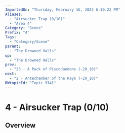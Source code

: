 ```yaml
---
ImportedOn: "Thursday, February 16, 2023 6:10:23 PM"
Aliases:
  - "Airsucker Trap (0/10)"
  - "Area 4"
Category: "Scene"
Prefix: "4"
Tags:
  - "Category/Scene"
parent:
  - "The Drowned Halls"
up:
  - "The Drowned Halls"
prev:
  - "23 - A Pack of Piscodaemons (-20_10)"
next:
  - "2 - Antechamber of the Rays (-20_10)"
RWtopicId: "Topic_9341"
---
```

# 4 - Airsucker Trap (0/10)
## Overview
